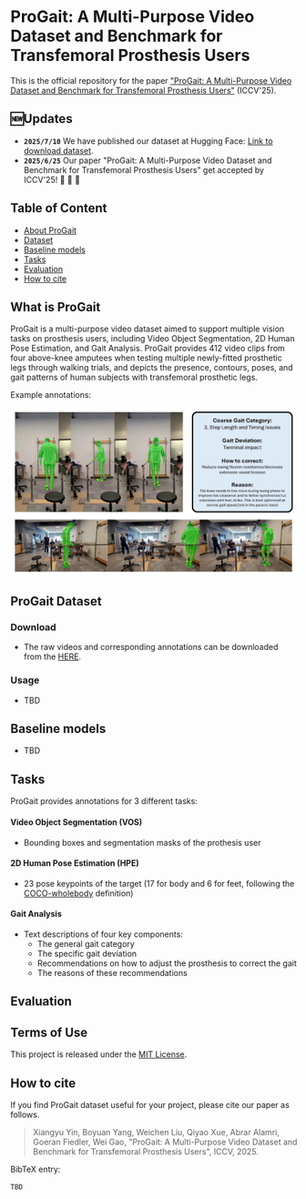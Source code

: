 # ProGait: A Multi-Purpose Video Dataset and Benchmark for Transfemoral Prosthesis Users

This is the official repository for the paper ["ProGait: A Multi-Purpose Video Dataset and Benchmark for Transfemoral Prosthesis Users"]() (ICCV'25).

## 🆕Updates
- **`2025/7/10`** We have published our dataset at Hugging Face: [Link to download dataset](https://huggingface.co/datasets/ericyxy98/ProGait).
- **`2025/6/25`** Our paper "ProGait: A Multi-Purpose Video Dataset and Benchmark for Transfemoral Prosthesis Users" get accepted by ICCV'25! :tada: :tada: :tada:

## Table of Content
- [About ProGait](#what-is-progait)
- [Dataset](#progait-dataset)
- [Baseline models](#baseline-models)
- [Tasks](#tasks)
- [Evaluation](#evaluation)
- [How to cite](#how-to-cite)

## What is ProGait

ProGait is a multi-purpose video dataset aimed to support multiple vision tasks on prosthesis users, including Video Object Segmentation, 
2D Human Pose Estimation, and Gait Analysis. ProGait provides 412 video clips from four above-knee amputees when testing multiple 
newly-fitted prosthetic legs through walking trials, and depicts the presence, contours, poses, and gait patterns of human subjects with 
transfemoral prosthetic legs.

Example annotations:

<img src="imgs/examples.jpg">

## ProGait Dataset

### Download

- The raw videos and corresponding annotations can be downloaded from the [HERE](https://huggingface.co/datasets/ericyxy98/ProGait).

### Usage

- TBD

## Baseline models

- TBD

## Tasks

ProGait provides annotations for 3 different tasks:

#### Video Object Segmentation (VOS)
 - Bounding boxes and segmentation masks of the prothesis user

#### 2D Human Pose Estimation (HPE)
 - 23 pose keypoints of the target (17 for body and 6 for feet, following the [COCO-wholebody](https://github.com/jin-s13/COCO-WholeBody) definition)

#### Gait Analysis
 - Text descriptions of four key components:
    - The general gait category
    - The specific gait deviation
    - Recommendations on how to adjust the prosthesis to correct the gait
    - The reasons of these recommendations

## Evaluation


## Terms of Use

This project is released under the [MIT License](https://github.com/pittisl/ProGait/blob/main/LICENSE). 

## How to cite

If you find ProGait dataset useful for your project, please cite our paper as follows.

> Xiangyu Yin, Boyuan Yang, Weichen Liu, Qiyao Xue, Abrar Alamri, Goeran Fiedler, Wei Gao, "ProGait: A Multi-Purpose Video Dataset and Benchmark for Transfemoral Prosthesis Users", ICCV, 2025.

BibTeX entry:
```
TBD
```

